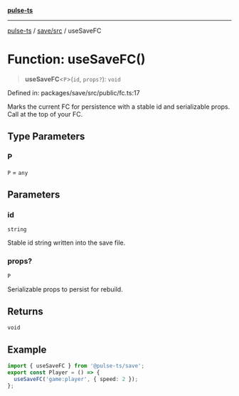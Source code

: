 [**pulse-ts**](../../../README.md)

***

[pulse-ts](../../../README.md) / [save/src](../README.md) / useSaveFC

# Function: useSaveFC()

> **useSaveFC**\<`P`\>(`id`, `props?`): `void`

Defined in: packages/save/src/public/fc.ts:17

Marks the current FC for persistence with a stable id and serializable props.
Call at the top of your FC.

## Type Parameters

### P

`P` = `any`

## Parameters

### id

`string`

Stable id string written into the save file.

### props?

`P`

Serializable props to persist for rebuild.

## Returns

`void`

## Example

```ts
import { useSaveFC } from '@pulse-ts/save';
export const Player = () => {
  useSaveFC('game:player', { speed: 2 });
};
```
